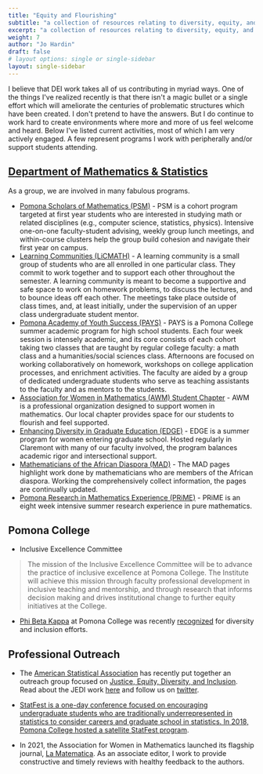 ```yaml
---
title: "Equity and Flourishing"
subtitle: "a collection of resources relating to diversity, equity, and inclusion initiatives"
excerpt: "a collection of resources relating to diversity, equity, and inclusion initiatives"
weight: 7
author: "Jo Hardin"
draft: false
# layout options: single or single-sidebar
layout: single-sidebar
---
```


I believe that DEI work takes all of us contributing in myriad ways.  One of the things I've realized recently is that there isn't a magic bullet or a single effort which will ameliorate the centuries of problematic structures which have been created.  I don't pretend to have the answers. But I do continue to work hard to create environments where more and more of us feel welcome and heard.  Below I've listed current activities, most of which I am very actively engaged.  A few represent programs I work with peripherally and/or support students attending.


## <a href = "https://www.pomona.edu/academics/departments/mathematics" target = "_blank">Department of Mathematics & Statistics</a>


As a group, we are involved in many fabulous programs.

* <a href = "https://www.pomona.edu/academics/academic-support-resources/academic-cohorts-pomona-college" target= "_blank">Pomona Scholars of Mathematics (PSM)</a> - PSM is a cohort program targeted at first year students who are interested in studying math or related disciplines (e.g., computer science, statistics, physics).  Intensive one-on-one faculty-student advising, weekly group lunch meetings, and within-course clusters help the group build cohesion and navigate their first year on campus.
* <a href = "https://www.pomona.edu/academics/departments/mathematics/resources/learning-community-mathematics-licmath" target = "_blank">Learning Communities (LiCMATH)</a> - A learning community is a small group of students who are all enrolled in one particular class.  They commit to work together and to support each other throughout the semester. A learning community is meant to become a supportive and safe space to work on homework problems, to discuss the lectures, and to bounce ideas off each other.  The meetings take place outside of class times, and, at least initially, under the supervision of an upper class undergraduate student mentor. 
* <a href = "https://www.pomona.edu/administration/draper-center/pays/what-is-pays" target = "_blank">Pomona Academy of Youth Success (PAYS)</a> - PAYS is a Pomona College summer academic program for high school students. Each four week session is intensely academic, and its core consists of each cohort taking two classes that are taught by regular college faculty: a math class and a humanities/social sciences class. Afternoons are focused on working collaboratively on homework, workshops on college application processes, and enrichment activities. The faculty are aided by a group of dedicated undergraduate students who serve as teaching assistants to the faculty and as mentors to the students.
* <a href = "https://www.pomona.edu/academics/departments/mathematics/students/association-women-mathematics-student-chapter" target = "_blank">Association for Women in Mathematics (AWM) Student Chapter</a> - AWM is a professional organization designed to support women in mathematics.  Our local chapter provides space for our students to flourish and feel supported.
* <a href = "https://www.edgeforwomen.org/" target = "_blank">Enhancing Diversity in Graduate Education (EDGE)</a> - EDGE is a summer program for women entering graduate school.  Hosted regularly in Claremont with many of our faculty involved, the program balances academic rigor and intersectional support.  
* <a href = "" target = "_blank">Mathematicians of the African Diaspora (MAD)</a> - The MAD pages highlight work done by mathematicians who are members of the African diaspora.  Working the comprehensively collect information, the pages are continually updated.  
* <a href = "https://ehgoins.wixsite.com/prime" target = "_blank">Pomona Research in Mathematics Experience (PRiME)</a> - PRiME is an eight week intensive summer research experience in pure mathematics. 

## Pomona College

* Inclusive Excellence Committee

> The mission of the Inclusive Excellence Committee will be to advance the practice of inclusive excellence at Pomona College. The Institute will achieve this mission through faculty professional development in inclusive teaching and mentorship, and through research that informs decision making and drives institutional change to further equity initiatives at the College.

* <a href = "https://www.pomona.edu/students/academic-awards-and-distinctions" target = "_blank">Phi Beta Kappa</a> at Pomona College was recently <a href = "https://www.pomona.edu/news/2021/10/14-pomonas-phi-beta-kappa-chapter-recognized-diversity-and-inclusion-efforts" target = "_blank">recognized</a> for diversity and inclusion efforts.

## Professional Outreach


* The <a href = "https://www.amstat.org/" target = "_blank">American Statistical Association</a> has recently put together an outreach group focused on <a href = "http://www.datascijedi.org/" target = "_blank">Justice, Equity, Diversity, and Inclusion</a>.  Read about the JEDI work <a href = "https://magazine.amstat.org/blog/2021/05/01/the-origins-of-jedi/" target = "_blank">here</a> and follow us on <a href = "https://twitter.com/DataSciJedi" target="_blank"> twitter</a>.

* <a href = "https://community.amstat.org/cmis/events/statfest" target = "_blank">StatFest is a one-day conference focused on encouraging undergraduate students who are traditionally underrepresented in statistics to consider careers and graduate school in statistics.  In 2018, Pomona College hosted a <a href = "http://st47s.com/statfest.html" target = "_blank">satellite StatFest program</a>.

* In 2021, the Association for Women in Mathematics launched its flagship journal, <a href = "https://awm-math.org/publications/la-matematica/" target = "_blank">La Matematica</a>.  As an associate editor, I work to provide constructive and timely reviews with healthy feedback to the authors.
